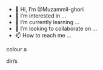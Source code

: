 - 👋 Hi, I’m @Muzammil-ghori
- 👀 I’m interested in ...
- 🌱 I’m currently learning ...
- 💞️ I’m looking to collaborate on ...
- 📫 How to reach me ...

<!---
Muzammil-ghori/Muzammil-ghori is a ✨ special ✨ repository because its `README.md` (this file) appears on your GitHub profile.
You can click the Preview link to take a look at your changes.
--->colour a
dir/s
